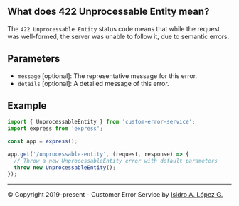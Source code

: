 ## What does 422 Unprocessable Entity mean?

The `422 Unprocessable Entity` status code means that while the request was well-formed, the server was unable to follow it, due to semantic errors.

## Parameters

- `message` [optional]: The representative message for this error.
- `details` [optional]: A detailed message of this error.

## Example

```javascript
import { UnprocessableEntity } from 'custom-error-service';
import express from 'express';

const app = express();

app.get('/unprocessable-entity', (request, response) => {
  // Throw a new UnprocessableEntity error with default parameters
  throw new UnprocessableEntity();
});
```

---

&copy; Copyright 2019-present - Customer Error Service by [Isidro A. López G.](https://ialopezg.com/)
